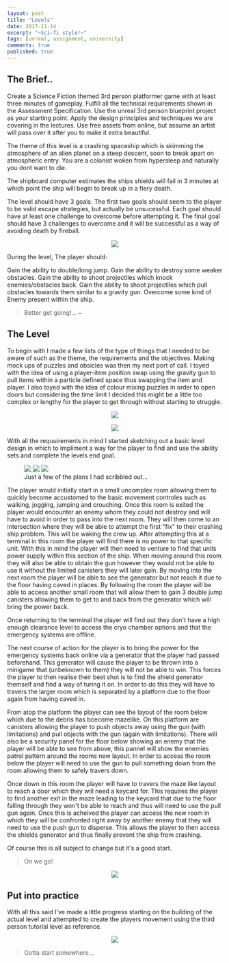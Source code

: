 ```yaml
---
layout: post
title: "Levels"
date: 2017-11-14
excerpt: "~Sci-fi style!~"
tags: [unreal, assignment, university]
comments: true
published: true
---
```


## The Brief..

Create a Science Fiction themed 3rd person platformer game with at least three minutes of gameplay.
Fulfill all the technical requirements shown in the Assessment Specification.
Use the unreal 3rd person blueprint project as your starting point.
Apply the design principles and techniques we are covering in the lectures.
Use free assets from online, but assume an artist will pass over it after you to make it extra beautiful.

The theme of this level is a crashing spaceship which is skimming the atmosphere of an alien planet on a steep descent, soon to break apart on atmospheric entry. You are a colonist woken from hypersleep and naturally you dont want to die.

The shipboard computer estimates the ships shields will fail in 3 minutes at which point the ship will begin to break up in a fiery death.

The level should have 3 goals. The first two goals should seem to the player to be valid escape strategies, but actually be unsucessful. Each goal should have at least one challenge to overcome before attempting it. The final goal should have 3 challenges to overcome and it will be successful as a way of avoiding death by fireball.

<center>
<figure>
        <img src="../assets/img/RickandMorty.jpg">
</figure>
</center>

During the level, The player should:

Gain the ability to double/long jump.
Gain the ability to destroy some weaker obstacles.
Gain the ability to shoot projectiles which knock enemies/obstacles back.
Gain the ability to shoot projectiles which pull obstacles towards them similar to a gravity gun.
Overcome some kind of Enemy present within the ship.

> Better get going!... ~

## The Level

To begin with I made a few lists of the type of things that I needed to be aware of such as the theme, the requirements and the objectives. Making mock ups of puzzles and obsicles was then my next port of call. I toyed with the idea of using a player-item position swap using the gravity gun to pull
items within a particle defined space thus swapping the item and player. I also toyed with the idea of colour mixing puzzles in order to open doors but considering the time limit I decided this might be a little too complex or lengthy for the player to get through without starting to struggle. 

<center>
<figure>
        <img src="../assets/img/SCN_0003.jpg">
</figure>
</center>

<center>
<figure>
        <img src="../assets/img/SCN_0004.jpg">
</figure>
</center>

With all the requuirements in mind I started sketching out a basic level design in which to impliment a way for the player to find and use the ability sets and complete the levels end goal. 

<figure class="third">
	<img src="/assets/img/SCN_0001.jpg">
	<img src="/assets/img/SCN_0002.jpg">
	<img src="/assets/img/SCN_0005.jpg">
	<figcaption>Just a few of the plans I had scribbled out...</figcaption>
</figure>

The player would initially start in a small uncomplex room allowing them to quickly become accustomed to the basic movement controles such as walking, jogging, jumping and crouching. Once this room is exited the player would encounter an enemy whom they could not destroy and will have to avoid in order to pass into the next room.
They will then come to an intersection where they will be able to attempt the first "fix" to their crashing ship problem. This will be waking the crew up. After attempting this at a terminal in this room the player will find there is no power to that specific unit. With this in mind the player will then need to venture to find that units power supply within this section of the ship.
When moving around this room they will also be able to obtain the gun however they would not be able to use it without the limited canisters they will later gain. By moving into the next room the player will be able to see the generator but not reach it due to the floor having caved in places. By following the room the player will be able to access another small room that will allow them to gain 3 double jump
canisters allowing them to get to and back from the generator which will bring the power back. 

Once returning to the terminal the player will find out they don't have a high enough clearance level to access the cryo chamber options and that the emergency systems are offline. 

The next course of action for the player is to bring the power for the emergency systems back online via a generator that the player had passed beforehand. This generator will cause the player to be thrown into a minigame that (unbeknown to them) they will not be able to win. This forces the player to then realise their best shot is to find the shield generator themself and find a way of turing it on.
In order to do this they will have to travers the larger room which is separated by a platform due to the floor again from having caved in.

From atop the platform the player can see the layout of the room below which due to the debris has bcecome mazelike. On this platform are canisters allowing the player to push objects away using the gun (with limitations) and pull objects with the gun (again with limitations). There will also be a security panel for the floor below showing an enemy that the player will be able to see from above, this pannel
will show the enemies patrol pattern around the rooms new layout. In order to access the room below the player will need to use the gun to pull something down from the room allowing them to safely travers down. 

Once down in this room the player will have to travers the maze like layout to reach a door which they will need a keycard for. This requires the player to find another exit in the maze leading to the keycard that due to the floor falling through they won't be able to reach and thus will need to use the pull gun again.
Once this is acheived the player can access the new room in which they will be confronted right away by another enemy that they will need to use the push gun to disperse. This allows the player to then access the shields generator and thus finally prevent the ship from crashing. 

Of course this is all subject to change but it's a good start.

> On we go!

<center>
<figure>
        <img src="../assets/img/MortyandRick.jpg">
</figure>
</center>

## Put into practice

With all this said I've made a little progress starting on the building of the actual level and attempted to create the players movement using the third person tutorial level as reference.

<center>
<figure>
        <img src="../assets/img/Level1.gif">
</figure>
</center>

>Gotta start somewhere...


